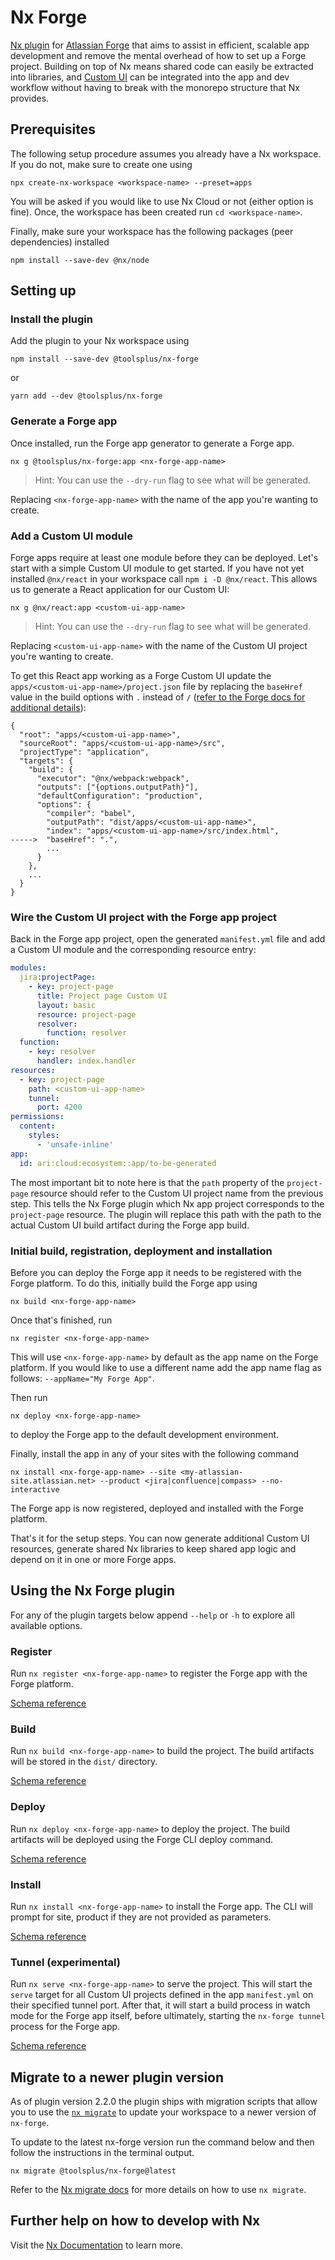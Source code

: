 # Nx Forge

[Nx plugin](https://nx.dev) for [Atlassian Forge](https://developer.atlassian.com/platform/nx-forge/) that aims to assist in efficient, scalable app development and remove the mental overhead of how to set up a Forge project.
Building on top of Nx means shared code can easily be extracted into libraries, and [Custom UI](https://developer.atlassian.com/platform/nx-forge/custom-ui/) can be integrated into the app and dev workflow without having to break with the monorepo structure that Nx provides.

## Prerequisites

The following setup procedure assumes you already have a Nx workspace. If you do not, make sure to create one using

```shell
npx create-nx-workspace <workspace-name> --preset=apps
```

You will be asked if you would like to use Nx Cloud or not (either option is fine). Once, the workspace has been created run `cd <workspace-name>`.

Finally, make sure your workspace has the following packages (peer dependencies) installed

```shell
npm install --save-dev @nx/node
```

## Setting up

### Install the plugin

Add the plugin to your Nx workspace using

```shell
npm install --save-dev @toolsplus/nx-forge
```

or

```shell
yarn add --dev @toolsplus/nx-forge
```

### Generate a Forge app

Once installed, run the Forge app generator to generate a Forge app.

```shell
nx g @toolsplus/nx-forge:app <nx-forge-app-name>
```

> Hint: You can use the `--dry-run` flag to see what will be generated.

Replacing `<nx-forge-app-name>` with the name of the app you're wanting to create.

### Add a Custom UI module

Forge apps require at least one module before they can be deployed. Let's start with a simple Custom UI module to get started. If you have not yet installed `@nx/react` in your workspace call `npm i -D @nx/react`. This allows us to generate a React application for our Custom UI:

    nx g @nx/react:app <custom-ui-app-name>

> Hint: You can use the `--dry-run` flag to see what will be generated.

Replacing `<custom-ui-app-name>` with the name of the Custom UI project you're wanting to create.

To get this React app working as a Forge Custom UI update the `apps/<custom-ui-app-name>/project.json` file by replacing the `baseHref` value in the build options with `.` instead of `/` ([refer to the Forge docs for additional details](https://developer.atlassian.com/platform/nx-forge/custom-ui/#accessing-static-assets)):

```
{
  "root": "apps/<custom-ui-app-name>",
  "sourceRoot": "apps/<custom-ui-app-name>/src",
  "projectType": "application",
  "targets": {
    "build": {
      "executor": "@nx/webpack:webpack",
      "outputs": ["{options.outputPath}"],
      "defaultConfiguration": "production",
      "options": {
        "compiler": "babel",
        "outputPath": "dist/apps/<custom-ui-app-name>",
        "index": "apps/<custom-ui-app-name>/src/index.html",
----->  "baseHref": ".",
        ...
      }
    },
    ...
  }
}
```

### Wire the Custom UI project with the Forge app project

Back in the Forge app project, open the generated `manifest.yml` file and add a Custom UI module and the corresponding resource entry:

```yaml
modules:
  jira:projectPage:
    - key: project-page
      title: Project page Custom UI
      layout: basic
      resource: project-page
      resolver:
        function: resolver
  function:
    - key: resolver
      handler: index.handler
resources:
  - key: project-page
    path: <custom-ui-app-name>
    tunnel:
      port: 4200
permissions:
  content:
    styles:
      - 'unsafe-inline'
app:
  id: ari:cloud:ecosystem::app/to-be-generated
```

The most important bit to note here is that the `path` property of the `project-page` resource should refer to the Custom UI project name from the previous step. This tells the Nx Forge plugin which Nx app project corresponds to the `project-page` resource. The plugin will replace this path with the path to the actual Custom UI build artifact during the Forge app build.

### Initial build, registration, deployment and installation

Before you can deploy the Forge app it needs to be registered with the Forge platform. To do this, initially build the Forge app using

    nx build <nx-forge-app-name>

Once that's finished, run

    nx register <nx-forge-app-name>

This will use `<nx-forge-app-name>` by default as the app name on the Forge platform. If you would like to use a different name add the app name flag as follows: `--appName="My Forge App"`.

Then run

    nx deploy <nx-forge-app-name>

to deploy the Forge app to the default development environment.

Finally, install the app in any of your sites with the following command

    nx install <nx-forge-app-name> --site <my-atlassian-site.atlassian.net> --product <jira|confluence|compass> --no-interactive

The Forge app is now registered, deployed and installed with the Forge platform.

That's it for the setup steps. You can now generate additional Custom UI resources, generate shared Nx libraries to keep shared app logic and depend on it in one or more Forge apps.

## Using the Nx Forge plugin

For any of the plugin targets below append `--help` or `-h` to explore all available options.

### Register

Run `nx register <nx-forge-app-name>` to register the Forge app with the Forge platform.

[Schema reference](./src/executors/register/schema.json)

### Build

Run `nx build <nx-forge-app-name>` to build the project. The build artifacts will be stored in the `dist/` directory.

[Schema reference](./src/executors/build/schema.json)

### Deploy

Run `nx deploy <nx-forge-app-name>` to deploy the project. The build artifacts will be deployed using the Forge CLI deploy command.

[Schema reference](./src/executors/deploy/schema.json)

### Install

Run `nx install <nx-forge-app-name>` to install the Forge app. The CLI will prompt for site, product if they are not provided as parameters.

[Schema reference](./src/executors/install/schema.json)

### Tunnel (experimental)

Run `nx serve <nx-forge-app-name>` to serve the project. This will start the `serve` target for all Custom UI projects defined in the app `manifest.yml` on their specified tunnel port. After that, it will start a build process in watch mode for the Forge app itself, before ultimately, starting the `nx-forge tunnel` process for the Forge app.

[Schema reference](./src/executors/tunnel/schema.json)

## Migrate to a newer plugin version

As of plugin version 2.2.0 the plugin ships with migration scripts that allow you to use the [`nx migrate`](https://nx.dev/packages/nx/documents/migrate) to update your workspace to a newer version of `nx-forge`.

To update to the latest nx-forge version run the command below and then follow the instructions in the terminal output.

    nx migrate @toolsplus/nx-forge@latest

Refer to the [Nx migrate docs](https://nx.dev/packages/nx/documents/migrate) for more details on how to use `nx migrate`. 

## Further help on how to develop with Nx

Visit the [Nx Documentation](https://nx.dev) to learn more.
